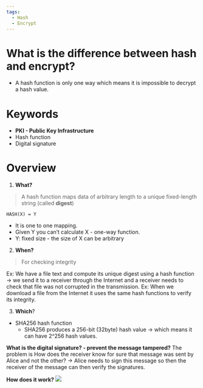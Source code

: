 ```yaml
---
tags:
  - Hash
  - Encrypt
---
```



# What is the difference between hash and encrypt?
- A hash function is only one way which means it is impossible to decrypt a hash value.

# Keywords
- **PKI - Public Key Infrastructure**
- Hash function
- Digital signature

# Overview
1. **What?**
> A hash function maps data of arbitrary length to a unique fixed-length string (called **digest**)

`HASH(X) = Y`
- It is one to one mapping.
- Given Y you can’t calculate X - one-way function.
- Y: fixed size - the size of X can be arbitrary

2. **When?**
> For checking integrity

Ex: We have a file text and compute its unique digest using a hash function → we send it to a receiver through the Internet and a receiver needs to check that file was not corrupted in the transmission.
Ex: When we download a file from the Internet it uses the same hash functions to verify its integrity.

3. **Which**?
- SHA256 hash function
    - SHA256 produces a 256-bit (32byte) hash value → which means it can have 2^256 hash values.

**What is the digital signature? - prevent the message tampered?**
The problem is How does the receiver know for sure that message was sent by Alice and not the other?
→ Alice needs to sign this message so then the receiver of the message can then verify the signatures.

**How does it work?**
![](../assets/PKI_with_DigitalSignature.png)
